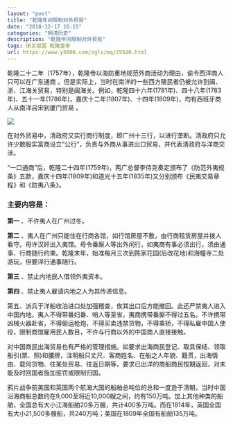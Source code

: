 ```yaml
---
layout: "post"
title: "乾隆年间限制对外贸易"
date: "2018-12-17 16:15"
categories: "明清历史"
description: "乾隆年间限制对外贸易"
tags: 闭关锁国 乾隆皇帝
url: https://www.y5000.com/zgls/mq/25520.html
---
```






乾隆二十二年（1757年），乾隆帝以海防重地规范外商活动为理由，谕令西洋商人只可以在广东通商
。但是实际上，当时在南洋的一些西方殖民者仍被允许到闽、浙、江海关贸易，特别是闽海关。例如，乾隆四十六年(1781年)、四十八年(1783年)、五十一年(1786年)，嘉庆十二年(1807年)、十四年(1809年)，均有西班牙商人从南洋吕宋到厦门贸易
。

![](https://img.y5000.com/uploads/allimg/170913/8-1F9131K531D6.jpg)

在对外贸易中，清政府又实行商行制度，即广州十三行，以进行垄断。清政府只允许少数殷实富商设立“公行”，负责与外商从事进出口贸易，并代表清政府与洋商交涉。

“一口通商”后，乾隆二十四年(1759年)，两广总督李侍尧奏定颁布了《防范外夷规条》五款，嘉庆十四年(1809年)和道光十五年(1835年)又分别颁布《民夷交易章程》和《防夷八条》。

###  主要内容是：

**第一** 、不许夷人在广州过冬。

**第二**
、夷人在广州只能住在行商各馆，如行馆房屋不敷，由行商租赁房屋并拨人看守。毋许汉奸出入夷馆。毋令番厮人等出外闲行，如夷商有事必须出行，须由通事、行商随行约束。乾隆末年，始准每月三次到陈家花园(后改花地)和海幢寺二处游玩，但要洋行通事随行。

**第三** 、禁止内地民人借领外夷资本。

**第四** 、禁止夷人雇请内地之人为其传递信息。

第五、派兵于洋船收泊进口处加强稽查，俟其出口后方能撤回。此还严禁夷人进入中国内地，夷人不得带番妇番、哨人等至省，夷商携带番厮不得过五名。不许携带凶械火器赴省，不得偷运枪炮，不得买卖违禁货物，不得乘轿，不得私雇中国人使役，限制商馆雇用民人数目，不许与行商以外的中国商人直接接触。

对中国商民出海贸易也有严格的管理措施。如要求出海商民登记、取具保结、领取船引(票、照)和腰牌，注明船只丈尺、客商姓名、在船之人年貌、籍贯，出海情由、载何货物、往某处贸易、往返日期等。要求已出洋的商船商民按期返回，对未能及时回国者施加惩罚或限制归国。

鸦片战争前美国和英国两个航海大国的船舶总吨位的总和一度逊于清朝，当时中国沿海商船总数约在9,000至将近10,000艘之间，约有150万吨。加上其他种类的船舶，全国总有大小江海船舶20多万艘，共计400多万吨。而在1814年，英国全国有大小21,500多艘船，共240万吨；美国在1809年全国有船舶135万吨。
